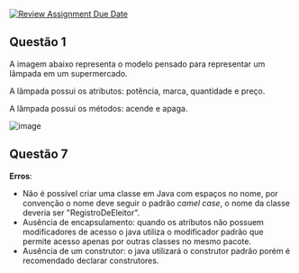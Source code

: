 [![Review Assignment Due Date](https://classroom.github.com/assets/deadline-readme-button-22041afd0340ce965d47ae6ef1cefeee28c7c493a6346c4f15d667ab976d596c.svg)](https://classroom.github.com/a/4j22Em04)
## Questão 1
A imagem abaixo representa o modelo pensado para representar um lâmpada em um supermercado.

A lâmpada possui os atributos: potência, marca, quantidade e preço.

A lâmpada possui os métodos: acende e apaga.

![image](https://github.com/user-attachments/assets/5b1dc5d1-a595-465d-b0c8-bfa87024e554)

## Questão 7
**Erros**:
- Não é possível criar uma classe em Java com espaços no nome, por convenção o nome deve seguir o padrão _camel case_, o nome da classe deveria ser "RegistroDeEleitor".
- Ausência de encapsulamento: quando os atributos não possuem modificadores de acesso o java utiliza o modificador padrão que permite acesso apenas por outras classes no mesmo pacote.
- Ausência de um construtor: o java utilizará o construtor padrão porém é recomendado declarar construtores.
